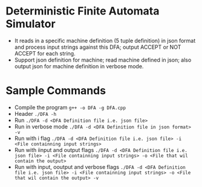 # Deterministic Finite Automata Simulator


- It reads in a specific machine definition (5 tuple definition) in json format and process input strings against this DFA; output ACCEPT or NOT ACCEPT for each string.
- Support json definition for machine; read machine defined in json; also output json for machine
definition in verbose mode.


# Sample Commands

- Compile the program
``` g++ -o DFA -g DFA.cpp ```
- Header
``` ./DFA -h ```
- Run
``` ./DFA -d <DFA Definition file i.e. json file> ```
- Run in verbose mode
``` ./DFA -d <DFA Definition file in json format> -v ```
- Run with i flag
```./DFA -d <DFA Definition file i.e. json file> -i <File containning input strings>```
- Run with iinput and output flags
```./DFA -d <DFA Definition file i.e. json file> -i <File containning input strings> -o <File that wil contain the output>```
- Run with input, ooutput and verbose flags
```./DFA -d <DFA Definition file i.e. json file> -i <File containning input strings> -o <File that wil contain the output> -v```
